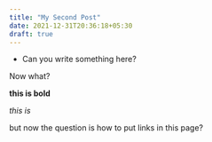 ```yaml
---
title: "My Second Post"
date: 2021-12-31T20:36:18+05:30
draft: true
---
```


* Can you write something here?

Now what?

**this is bold**

_this is_


but now the question is how to put links in this page?
